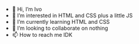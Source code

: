 - 👋 Hi, I’m Ivo
- 👀 I’m interested in HTML and CSS plus a little JS
- 🌱 I’m currently learning HTML and CSS 
- 💞️ I’m looking to collaborate on nothing
- 📫 How to reach me IDK

<!---
FSI001/FSI001 is a ✨ special ✨ repository because its `README.md` (this file) appears on your GitHub profile.
You can click the Preview link to take a look at your changes.
--->
